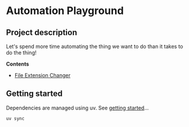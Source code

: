 # Automation Playground

## Project description

Let's spend more time automating the thing we want to do than it takes to do the thing!

**Contents**

- [File Extension Changer](file_extension_changer\README.md)

## Getting started

Dependencies are managed using uv. See [getting started](https://docs.astral.sh/uv/getting-started/)...

```powershell
uv sync
```

